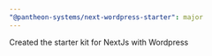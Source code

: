 ```yaml
---
"@pantheon-systems/next-wordpress-starter": major
---
```


Created the starter kit for NextJs with Wordpress
